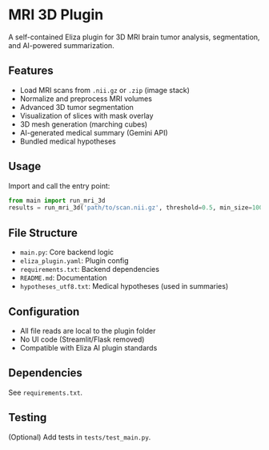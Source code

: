 # MRI 3D Plugin

A self-contained Eliza plugin for 3D MRI brain tumor analysis, segmentation, and AI-powered summarization.

## Features
- Load MRI scans from `.nii.gz` or `.zip` (image stack)
- Normalize and preprocess MRI volumes
- Advanced 3D tumor segmentation
- Visualization of slices with mask overlay
- 3D mesh generation (marching cubes)
- AI-generated medical summary (Gemini API)
- Bundled medical hypotheses

## Usage
Import and call the entry point:
```python
from main import run_mri_3d
results = run_mri_3d('path/to/scan.nii.gz', threshold=0.5, min_size=100, contrast=1.0, brightness=0.0, gemini_api_key='YOUR_KEY')
```

## File Structure
- `main.py`: Core backend logic
- `eliza_plugin.yaml`: Plugin config
- `requirements.txt`: Backend dependencies
- `README.md`: Documentation
- `hypotheses_utf8.txt`: Medical hypotheses (used in summaries)

## Configuration
- All file reads are local to the plugin folder
- No UI code (Streamlit/Flask removed)
- Compatible with Eliza AI plugin standards

## Dependencies
See `requirements.txt`.

## Testing
(Optional) Add tests in `tests/test_main.py`.

